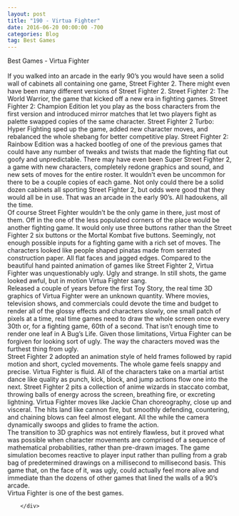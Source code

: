 ```yaml
---
layout: post
title: "190 - Virtua Fighter"
date: 2016-06-20 00:00:00 -700
categories: Blog
tag: Best Games
---
```


<div class="blog-content">
				<div class="paragraph" style="text-align:left;"><span><span>Best Games - Virtua Fighter</span></span><br><span></span><br><span><span>If you walked into an arcade in the early 90&rsquo;s you would have seen a solid wall of cabinets all containing one game, Street Fighter 2. There might even have been many different versions of Street Fighter 2.&nbsp;Street Fighter 2: The World Warrior, the game that kicked off a new era in fighting games. Street Fighter 2: Champion Edition let you play as the boss characters from the first version and introduced mirror matches that let two&nbsp;players fight as palette swapped copies of the same character. Street Fighter 2 Turbo: Hyper Fighting sped up&nbsp;the game, added new character moves, and rebalanced the whole shebang for better competitive play. Street Fighter 2: Rainbow Edition was a hacked bootleg of one of the previous games that could have any number of tweaks and twists that made the fighting flat out goofy and unpredictable. There may have even been Super Street Fighter 2, a game with new characters, completely redone graphics and sound, and new sets of moves for the entire roster. It wouldn&rsquo;t even be uncommon for there to be a couple copies of each game. Not only could there be a solid dozen cabinets all sporting Street Fighter 2, but odds were good that they would all be in use. That was an arcade in the early 90&rsquo;s. All hadoukens, all the time.</span></span><br><span></span><span><span>Of course Street Fighter wouldn&rsquo;t be the only game in there, just most of them. Off in the one of the less populated corners of the place would be another fighting game. It would only use three buttons rather than the Street Fighter 2 six buttons or the Mortal Kombat five buttons. Seemingly, not enough possible inputs for a fighting game with a rich set of moves. The characters looked like people shaped pinatas made from serrated construction paper. All flat faces and jagged edges. Compared to the beautiful hand painted animation of games like Street Fighter 2, Virtua Fighter was unquestionably ugly. Ugly and strange. In still shots, the game looked awful, but in motion Virtua Fighter sang.</span></span><br><span></span><span><span>Released a couple of years before the first Toy Story, the real time 3D graphics of Virtua Fighter were an unknown quantity. Where movies, television shows, and commercials could devote the time and budget to render all of the glossy effects and characters slowly, one small patch of pixels at a time, real time games need to draw the whole screen once every 30th or, for a fighting game, 60th of a second. That isn&rsquo;t enough time to render one leaf in A Bug&rsquo;s Life. Given those limitations, Virtua Fighter can be forgiven for looking sort of ugly. The way the characters moved was the furthest thing from ugly. </span></span><br><span></span><span><span>Street Fighter 2 adopted an animation style of held frames followed by rapid motion and short, cycled movements. The whole game feels snappy and precise. Virtua Fighter is fluid. All of the characters take on a martial artist dance like quality as punch, kick, block, and jump actions flow one into the next. Street Fighter 2 pits a collection of anime wizards in staccato combat, throwing balls of energy across the screen, breathing fire, or excreting lightning. Virtua Fighter moves like Jackie Chan choreography, close up and visceral. The hits land like cannon fire, but smoothly defending, countering, and chaining blows can feel almost elegant. All the while the camera dynamically&nbsp;swoops and glides to frame the action.</span></span><br><span></span><span><span>The transition to 3D graphics was not entirely flawless, but it proved what was possible when character movements are comprised of a sequence of mathematical probabilities, rather than pre-drawn images. The game simulation becomes reactive to player input rather than pulling from a grab bag of predetermined drawings on a millisecond to millisecond basis. This game that, on the face of it, was ugly, could actually feel more alive and immediate than the dozens of other games that lined the walls of a 90&rsquo;s arcade. </span></span><br><span></span><span><span>Virtua Fighter is one of the best games.</span></span><br><span></span></div>

		</div>
        